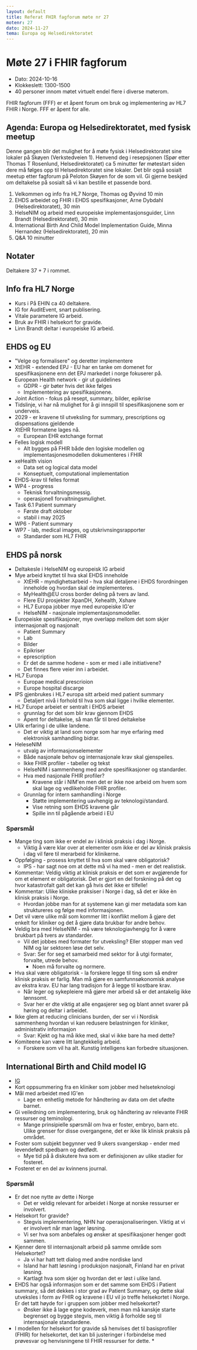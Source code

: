 ```yaml
---
layout: default
title: Referat FHIR fagforum møte nr 27
motenr: 27
dato: 2024-11-27
tema: Europa og Helsedirektoratet
---
```


# Møte 27 i FHIR fagforum

* Dato: 2024-10-16
* Klokkeslett: 1300-1500
* 40 personer innom møtet virtuelt endel flere i diverse møterom.

FHIR fagforum (FFF) er et åpent forum om bruk og implementering av HL7 FHIR i Norge. FFF er åpent for alle.

## Agenda: Europa og Helsedirektoratet, med fysisk meetup

Denne gangen blir det mulighet for å møte fysisk i Helsedirektoratet sine lokaler på Skøyen (Verkstedveien 1). Henvend deg i resepsjonen (Spør etter Thomas T Rosenlund, Helsedirektoratet) ca 5 minutter før møtestart siden dere må følges opp til Helsedirektoratet sine lokaler. Det blir også sosialt meetup etter fagforum på Peloton Skøyen for de som vil. Gi gjerne beskjed om deltakelse på sosialt så vi kan bestille et passende bord.

1. Velkommen og info fra HL7 Norge, Thomas og Øyvind 10 min
1. EHDS arbeidet og FHIR i EHDS spesifikasjoner, Arne Dybdahl (Helsedirektoratet), 30 min
2. HelseNIM og arbeid med europeiske implementasjonsguider, Linn Brandt (Helsedirektoratet), 30 min
3. International Birth And Child Model Implementation Guide, Minna Hernandez (Helsedirektoratet), 20 min
4. Q&A 10 minutter

## Notater

Deltakere 37 + 7 i rommet.

## Info fra HL7 Norge

* Kurs i På EHIN ca 40 deltakere.
* IG for AuditEvent, snart publisering.
* Vitale parametere IG arbeid.
* Bruk av FHIR i helsekort for gravide.
* Linn Brandt deltar i europeiske IG arbeid.

## EHDS og EU

* "Velge og formalisere" og deretter implementere
* XtEHR - extended EPJ - EU har en tanke om domenet for spesifikasjonene enn det EPJ markedet i norge fokuserer på.
* European Health network - gir ut guidelines
  * GDPR - gir bøter hvis det ikke følges
  * Implementering av spesifikasjonene.
* Joint Action - fokus på resept, summary, bilder, epikrise
* Tidslinje, vi har nå mulighet for å gi innspill til spesifikasjonene som er underveis.
* 2029 - er kravene til utveksling for summary, prescriptions og dispensations gjeldende
* XtEHR formatene lages nå.
  * European EHR extchange format
* Felles logisk modell
  * Alt bygges på FHIR både den logiske modellen og implementasjonesmodellen dokumenteres i FHIR
* xeHealth vision
  * Data set og logical data model
  * Konseptuelt, computational implementation
* EHDS-krav til felles format
* WP4 - progress
  * Teknisk forvaltningsmessig.
  * operasjonell forvaltningsmulighet.
* Task 6.1 Patient summary
  * Første draft oktober
  * stabil i may 2025
* WP6 - Patient summary
* WP7 - lab, medical images, og utskrivnsingsrapporter
  * Standarder som HL7 FHIR

## EHDS på norsk

* Deltakesle i HelseNIM og europeisk IG arbeid
* Mye arbeid knyttet til hva skal EHDS inneholde
  * XtEHR - myndighetsarbeid - hva skal detaljene i EHDS forordningen inneholde og hvordan skal de implementeres.
  * MyHealth@EU cross border deling på tvers av land.
  * Flere EU prosjekter XpanDH, Xehealth, Xshare
  * HL7 Europa jobber mye med europeiske IG'er
  * HelseNIM - nasjonale implementasjonsmodeller.
* Europeiske spesifikasjoner, mye overlapp mellom det som skjer internasjonalt og nasjonalt
  * Patient Summary
  * Lab 
  * Bilder
  * Epikriser
  * eprescription
  * Er det de samme hodene - som er med i alle initiativene?
  * Det finnes flere veier inn i arbeidet.
* HL7 Europa
  * Europae medical prescrioion
  * Europe hospital discarge
* IPS gjenbrukes i HL7 europa sitt arbeid med patient summary
  * Detaljert nivå i forhold til hva som skal ligge i hvilke elementer.
* HL7 Europe arbeiet er sentralt i EHDS arbeiet
  * grunnlag for det som blir krav gjennom EHDS
  * Åpent for deltakelse, så man får til bred deltakelse
* Ulik erfaring i de ulike landene.
  * Det er viktig at land som norge som har mye erfaring med elektronisk samhandling bidrar.
* HeleseNIM
  * utvalg av informasjonselementer 
  * Både nasjonale behov og internasjonale krav skal gjenspeiles.
  * Ikke FHIR profiler - tabeller og tekst
  * HelseNIM i sammenheng med andre spesifikasjoner og standarder.
  * Hva med nasjonale FHIR profiler?
    * Kravene står i NIM'en men det er ikke noe arbeid om hvem som skal lage og vedlikeholde FHIR profiler.
  * Grunnlag for intern samhandling i Norge
    * Støtte implementering uavhengig av teknologi/standard.
    * Vise retning som EHDS kravene går
    * Spille inn til pågående arbeid i EU

### Spørsmål

* Mange ting som ikke er endel av i klinisk praksis i dag i Norge.
  * Viktig å være klar over at elementer osm ikke er del av klinisk praksis i dag vil føre til merarbeid for klinikerne.
* Oppfølging - prosess knyttet til hva som skal være obligatorisk?
  * IPS - har sagt noe om at dette må vi ha med - men er det realistisk.
* Kommentar: Veldig viktig at klinisk praksis er det som er avgjørende for om et element er obligatorisk. Det er gjort en del forskning på det og hvor katastrofalt galt det kan gå hvis det ikke er tilfelle!
* Kommentar: Ulike kliniske praksiser i Norge i dag, så det er ikke èn klinisk praksis i Norge.
  * Hvordan jobbe man for at systemene kan gi mer metadata som kan struktureres og følge med informasjonen.
* Det vil være ulike mål som kommer litt i konflikt mellom å gjøre det enkelt for kliniker og det å gjøre data brukbar for andre behov.
* Veldig bra med HelseNIM - må være teknologiavhengig for å være brukbart på tvers av standarder.
  * Vil det jobbes med formater for utveksling? Eller stopper man ved NIM og lar sektoren løse det selv.
  * Svar: Ser for seg et samarbeid med sektor for å utgi formater, forvalte, utrede behov.
    * Noen må forvalte og normere.
* Hva skal være obligatorisk - la forskere legge til ting som så endrer klinisk praksis er farlig. Man må gjøre en samfunnsøkonomisk analyse av ekstra krav. EU har lang tradisjon for å legge til kostbare krav.
  * Når leger og sykepleiere må gjøre mer arbeid så er det antakelig ikke lønnsomt.
  * Svar her er dte viktig at alle engasjerer seg og blant annet svarer på høring og deltar i arbeidet.
* Ikke glem at reducing clinicians burden, der ser vi i Nordisk sammenheng hvordan vi kan redusere belastningen for kliniker, administrativ informasjon
  * Svar: Kjekt og ha må ikke med, skal vi ikke bare ha med dette?
* Komiteene kan være litt langtekkelig arbeid.
  * Forskere som vil ha alt. Kunstig intelligens kan forbedre situasjonen.

## International Birth and Child model IG

* [IG](https://build.fhir.org/ig/HL7/fetal_records/)
* Kort oppsummering fra en kliniker som jobber med helseteknologi
* Mål med arbeidet med IG'en
  * Lage en enhetlig metode for håndtering av data om det ufødte barnet.
* Gi veiledning om implementering, bruk og håndtering av relevante FHIR ressurser og teminologi.
  * Mange prinsipielle spørsmål om hva er foster, embryo, barn etc. Ulike grenser for disse overgangene, det er ikke lik klinisk praksis på området.
* Foster som subjekt begynner ved 9 ukers svangerskap - ender med levendefødt spedbarn og dødfødt.
  * Mye tid på å diskutere hva som er definisjonen av ulike stadier for fosteret.
* Fosteret er en del av kvinnens journal.

### Spørsmål

* Er det noe nytte av dette i Norge
  * Det er veldig relevant for arbeidet i Norge at norske ressurser er involvert.
* Helsekort for gravide?
  * Stegvis implementering, NHN har operasjonaliseringen. Viktig at vi er involvert når man lager løsning.
  * Vi ser hva som anbefales og ønsker at spesifikasjoner henger godt sammen.
* Kjenner dere til internasjonalt arbeid på samme område som Helsekortet?
  * Ja vi har hatt tett dialog med andre nordiske land
  * Island har hatt løsning i produksjon nasjonalt, Finland har en privat løsning.
  * Kartlagt hva som skjer og hvordan det er løst i ulike land.
* EHDS har også informasjon som er det samme som EHDS i Patient summary, så det dekkes i stor grad av Patient Summary, og dette skal utveksles i form av FHIR og kravene i EU vil jo treffe helsekortet i Norge. Er det tatt høyde for i gruppen som jobber med helsekortet?
  * Ønsker ikke å lage egne kodeverk, men man må kanskje starte begrenset og bygge stegvis, men viktig å forholde seg til internasjonale standardene.
* I modellen for helsekort for gravide så henvises det til basisprofiler (FHIR) for helsekortet, det kan bli justeringer i forbindelse med prøvesvar og henvisningene til FHIR ressurser for dette.
  * 
